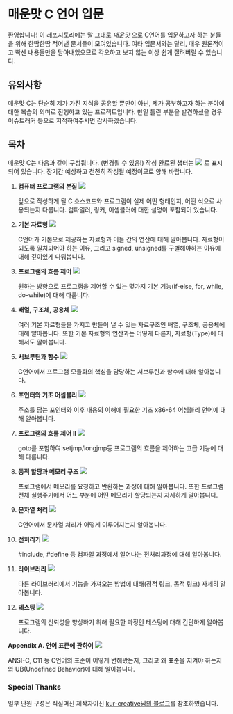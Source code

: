 # 매운맛 C 언어 입문
환영합니다! 이 레포지토리에는 말 그대로 _매운맛_ 으로 C언어를 입문하고자 하는 분들을 위해 한땀한땀 적어낸 문서들이 모여있습니다. 여타 입문서와는 달리, 매우 원론적이고 빡센 내용들만을 담아내었으므로 각오하고 보지 않는 이상 쉽게 질려버릴 수 있습니다.

## 유의사항
매운맛 C는 단순히 제가 가진 지식을 공유할 뿐만이 아닌, 제가 공부하고자 하는 분야에 대한 복습의 의미로 진행하고 있는 프로젝트입니다. 만일 틀린 부분을 발견하셨을 경우 이슈트래커 등으로 지적하여주시면 감사하겠습니다.

## 목차
매운맛 C는 다음과 같이 구성됩니다. (변경될 수 있음!) 작성 완료된 챕터는 ![](https://img.shields.io/badge/status-complete-brightgreen) 로 표시되어 있습니다. 장기간 예상하고 천천히 작성될 예정이므로 양해 바랍니다.


 1. **컴퓨터 프로그램의 본질** ![](https://img.shields.io/badge/status-writing-red)
    
    앞으로 작성하게 될 C 소스코드와 프로그램이 실제 어떤 형태인지, 어떤 식으로 사용되는지 다룹니다. 컴파일러, 링커, 어셈블러에 대한 설명이 포함되어 있습니다.
    
 2. **기본 자료형** ![](https://img.shields.io/badge/status-writing-red)
 
    C언어가 기본으로 제공하는 자료형과 이들 간의 연산에 대해 알아봅니다. 자료형이 되도록 일치되어야 하는 이유, 그리고 signed, unsigned를 구별해야하는 이유에 대해 깊이있게 다뤄봅니다.

 3. **프로그램의 흐름 제어** ![](https://img.shields.io/badge/status-not%20started-lightgrey)
    
    원하는 방향으로 프로그램을 제어할 수 있는 몇가지 기본 기능(if-else, for, while, do-while)에 대해 다룹니다. 
    
 4. **배열, 구조체, 공용체** ![](https://img.shields.io/badge/status-not%20started-lightgrey)

    여러 기본 자료형들을 가지고 만들어 낼 수 있는 자료구조인 배열, 구조체, 공용체에 대해 알아봅니다. 또한 기본 자료형의 연산과는 어떻게 다른지, 자료형(Type)에 대해서도 알아봅니다.


 5. **서브루틴과 함수** ![](https://img.shields.io/badge/status-not%20started-lightgrey)

    C언어에서 프로그램 모듈화의 핵심을 담당하는 서브루틴과 함수에 대해 알아봅니다.

 6. **포인터와 기초 어셈블리** ![](https://img.shields.io/badge/status-not%20started-lightgrey)

    주소를 담는 포인터와 이후 내용의 이해에 필요한 기초 x86-64 어셈블리 언어에 대해 알아봅니다.
   
 6. **프로그램의 흐름 제어 II** ![](https://img.shields.io/badge/status-not%20started-lightgrey)
  
    goto를 포함하여 setjmp/longjmp등 프로그램의 흐름을 제어하는 고급 기능에 대해 다룹니다.
  
 7. **동적 할당과 메모리 구조** ![](https://img.shields.io/badge/status-not%20started-lightgrey)
   
    프로그램에서 메모리를 요청하고 반환하는 과정에 대해 알아봅니다. 또한 프로그램 전체 실행주기에서 어느 부분에 어떤 메모리가 할당되는지 자세하게 알아봅니다.
   
 8. **문자열 처리** ![](https://img.shields.io/badge/status-not%20started-lightgrey)
 
    C언어에서 문자열 처리가 어떻게 이루어지는지 알아봅니다.
 
 9. **전처리기** ![](https://img.shields.io/badge/status-not%20started-lightgrey)

    #include, #define 등 컴파일 과정에서 일어나는 전처리과정에 대해 알아봅니다.
   
 9. **라이브러리**   ![](https://img.shields.io/badge/status-not%20started-lightgrey)
 
    다른 라이브러리에서 기능을 가져오는 방법에 대해(정적 링크, 동적 링크) 자세히 알아봅니다.
 
 9. **테스팅** ![](https://img.shields.io/badge/status-not%20started-lightgrey)
 
    프로그램의 신뢰성을 향상하기 위해 필요한 과정인 테스팅에 대해 간단하게 알아봅니다.

**Appendix A. 언어 표준에 관하여** ![](https://img.shields.io/badge/status-not%20started-lightgrey)

ANSI-C, C11 등 C언어의 표준이 어떻게 변해왔는지, 그리고 왜 표준을 지켜야 하는지와 UB(Undefined Behavior)에 대해 알아봅니다.
  

### Special Thanks

일부 단원 구성은 식질머신 제작자이신 [kur-creative님의 블로그](https://blog.naver.com/rhdnfka94/221031332013)를 참조하였습니다.
